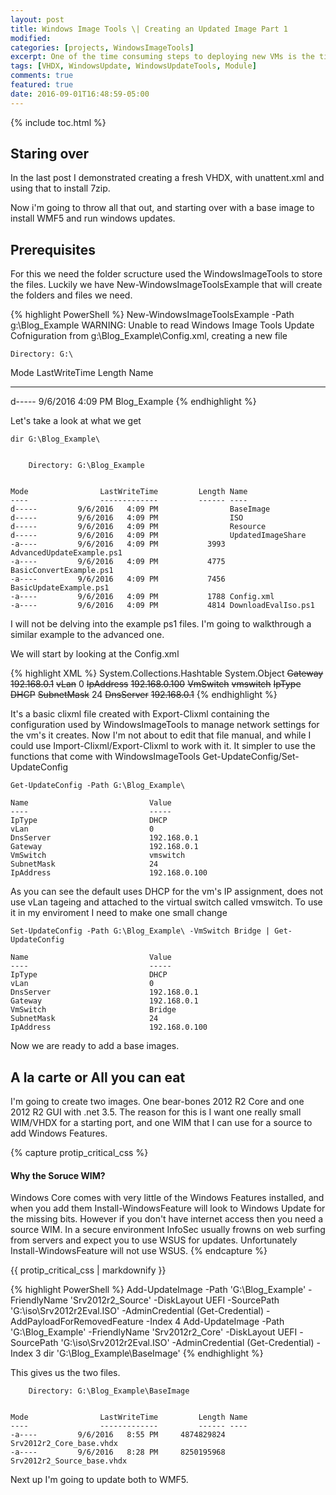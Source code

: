 ```yaml
---
layout: post
title: Windows Image Tools \| Creating an Updated Image Part 1
modified:
categories: [projects, WindowsImageTools]
excerpt: One of the time consuming steps to deploying new VMs is the time spend managing Images and and applying patches. I’m not big on Golden images. I tend to use a fully patched VHDX or VMDK  and let DSC handle the configuration and software. This is not the fastest, and at scale you need to create more then one image based on what saves the most time.  (IIS, SQL, Exchange, etc…).
tags: [VHDX, WindowsUpdate, WindowsUpdateTools, Module]
comments: true
featured: true
date: 2016-09-01T16:48:59-05:00
---
```


{% include toc.html %}

## Staring over

In the last post I demonstrated creating a fresh VHDX, with unattent.xml and using that to install 7zip.

Now i'm going to throw all that out, and starting over with a base image to install WMF5 and run windows updates.

## Prerequisites

For this we need the folder scructure used the WindowsImageTools to store the files. Luckily we have New-WindowsImageToolsExample that will create the folders and files we need.

{% highlight PowerShell %}
New-WindowsImageToolsExample -Path g:\Blog_Example
WARNING: Unable to read Windows Image Tools Update Cofniguration from g:\Blog_Example\Config.xml, creating a new file


    Directory: G:\


Mode                LastWriteTime         Length Name
----                -------------         ------ ----
d-----         9/6/2016   4:09 PM                Blog_Example
{% endhighlight %}

Let's take a look at what we get

```
dir G:\Blog_Example\


    Directory: G:\Blog_Example


Mode                LastWriteTime         Length Name
----                -------------         ------ ----
d-----         9/6/2016   4:09 PM                BaseImage
d-----         9/6/2016   4:09 PM                ISO
d-----         9/6/2016   4:09 PM                Resource
d-----         9/6/2016   4:09 PM                UpdatedImageShare
-a----         9/6/2016   4:09 PM           3993 AdvancedUpdateExample.ps1
-a----         9/6/2016   4:09 PM           4775 BasicConvertExample.ps1
-a----         9/6/2016   4:09 PM           7456 BasicUpdateExample.ps1
-a----         9/6/2016   4:09 PM           1788 Config.xml
-a----         9/6/2016   4:09 PM           4814 DownloadEvalIso.ps1
```

I will not be delving into the example ps1 files. I'm going to walkthrough a similar example to the advanced one. 

We will start by looking at the Config.xml

{% highlight XML %}
<Objs Version="1.1.0.1" xmlns="http://schemas.microsoft.com/powershell/2004/04">
  <Obj RefId="0">
    <TN RefId="0">
      <T>System.Collections.Hashtable</T>
      <T>System.Object</T>
    </TN>
    <DCT>
      <En>
        <S N="Key">Gateway</S>
        <S N="Value">192.168.0.1</S>
      </En>
      <En>
        <S N="Key">vLan</S>
        <I32 N="Value">0</I32>
      </En>
      <En>
        <S N="Key">IpAddress</S>
        <S N="Value">192.168.0.100</S>
      </En>
      <En>
        <S N="Key">VmSwitch</S>
        <S N="Value">vmswitch</S>
      </En>
      <En>
        <S N="Key">IpType</S>
        <S N="Value">DHCP</S>
      </En>
      <En>
        <S N="Key">SubnetMask</S>
        <I32 N="Value">24</I32>
      </En>
      <En>
        <S N="Key">DnsServer</S>
        <S N="Value">192.168.0.1</S>
      </En>
    </DCT>
  </Obj>
</Objs>
{% endhighlight %}

It's a basic clixml file created with Export-Clixml containing the configuration used by WindowsImageTools to manage network settings for the vm's it creates. Now I'm not about to edit that file manual, and while I could use Import-Clixml/Export-Clixml to work with it. It simpler to use the functions that come with WindowsImageTools Get-UpdateConfig/Set-UpdateConfig

```
Get-UpdateConfig -Path G:\Blog_Example\

Name                           Value
----                           -----
IpType                         DHCP
vLan                           0
DnsServer                      192.168.0.1
Gateway                        192.168.0.1
VmSwitch                       vmswitch
SubnetMask                     24
IpAddress                      192.168.0.100
```

As you can see the default uses DHCP for the vm's IP assignment, does not use vLan tageing and attached to the virtual switch called vmswitch. To use it in my enviroment I need to make one small change

```
Set-UpdateConfig -Path G:\Blog_Example\ -VmSwitch Bridge | Get-UpdateConfig

Name                           Value
----                           -----
IpType                         DHCP
vLan                           0
DnsServer                      192.168.0.1
Gateway                        192.168.0.1
VmSwitch                       Bridge
SubnetMask                     24
IpAddress                      192.168.0.100
```

Now we are ready to add a base images.

## A la carte or All you can eat  

I'm going to create two images. One bear-bones 2012 R2 Core and one 2012 R2 GUI with .net 3.5. The reason for this is I want one really small WIM/VHDX for a starting port, and one WIM that I can use for a source to add Windows Features.

{% capture protip_critical_css %}
#### Why the Soruce WIM?

Windows Core comes with very little of the Windows Features installed, and when you add them Install-WindowsFeature will look to Windows Update for the missing bits. However if you don't have internet access then you need a source WIM. In a secure environment InfoSec usually frowns on web surfing from servers and expect you to use WSUS for updates. Unfortunately Install-WindowsFeature will not use WSUS. 
{% endcapture %}

<div class="notice--info">
  {{ protip_critical_css | markdownify }}
</div>

{% highlight PowerShell %}
Add-UpdateImage -Path 'G:\Blog_Example\' -FriendlyName 'Srv2012r2_Source' -DiskLayout UEFI -SourcePath 'G:\iso\Srv2012r2Eval.ISO'  -AdminCredential (Get-Credential) -AddPayloadForRemovedFeature -Index 4
Add-UpdateImage -Path 'G:\Blog_Example\' -FriendlyName 'Srv2012r2_Core' -DiskLayout UEFI -SourcePath 'G:\iso\Srv2012r2Eval.ISO'  -AdminCredential (Get-Credential) -Index 3
dir 'G:\Blog_Example\BaseImage\'
{% endhighlight %}

This gives us the two files. 

```
    Directory: G:\Blog_Example\BaseImage


Mode                LastWriteTime         Length Name
----                -------------         ------ ----
-a----         9/6/2016   8:55 PM     4874829824 Srv2012r2_Core_base.vhdx
-a----         9/6/2016   8:28 PM     8250195968 Srv2012r2_Source_base.vhdx
```

Next up I'm going to update both to WMF5. 
